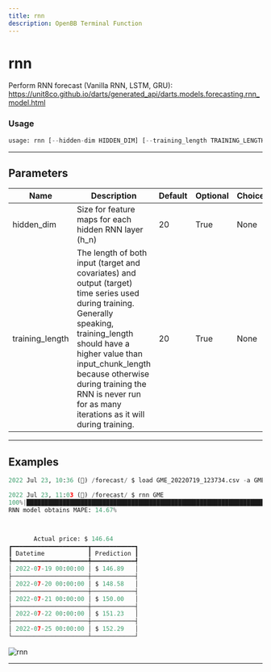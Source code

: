 ```yaml
---
title: rnn
description: OpenBB Terminal Function
---
```


# rnn

Perform RNN forecast (Vanilla RNN, LSTM, GRU): https://unit8co.github.io/darts/generated_api/darts.models.forecasting.rnn_model.html

### Usage

```python
usage: rnn [--hidden-dim HIDDEN_DIM] [--training_length TRAINING_LENGTH]
```

---

## Parameters

| Name | Description | Default | Optional | Choices |
| ---- | ----------- | ------- | -------- | ------- |
| hidden_dim | Size for feature maps for each hidden RNN layer (h_n) | 20 | True | None |
| training_length | The length of both input (target and covariates) and output (target) time series used during training. Generally speaking, training_length should have a higher value than input_chunk_length because otherwise during training the RNN is never run for as many iterations as it will during training. | 20 | True | None |
---

## Examples

```python
2022 Jul 23, 10:36 (🦋) /forecast/ $ load GME_20220719_123734.csv -a GME

2022 Jul 23, 11:03 (🦋) /forecast/ $ rnn GME
100%|███████████████████████████████████████████████████████████████████████████████████████████████████████████████████████████████████████████████████████████████████████████████████████████████████████████████| 115/115 [00:0700:00, 15.10it/s]
RNN model obtains MAPE: 14.67%



       Actual price: $ 146.64
┏━━━━━━━━━━━━━━━━━━━━━┳━━━━━━━━━━━━┓
┃ Datetime            ┃ Prediction ┃
┡━━━━━━━━━━━━━━━━━━━━━╇━━━━━━━━━━━━┩
│ 2022-07-19 00:00:00 │ $ 146.89   │
├─────────────────────┼────────────┤
│ 2022-07-20 00:00:00 │ $ 148.58   │
├─────────────────────┼────────────┤
│ 2022-07-21 00:00:00 │ $ 150.00   │
├─────────────────────┼────────────┤
│ 2022-07-22 00:00:00 │ $ 151.23   │
├─────────────────────┼────────────┤
│ 2022-07-25 00:00:00 │ $ 152.29   │
└─────────────────────┴────────────┘
```

![rnn](https://user-images.githubusercontent.com/72827203/180615355-5c30635a-be63-4b9a-836d-9feb3d3ac263.png)

---

